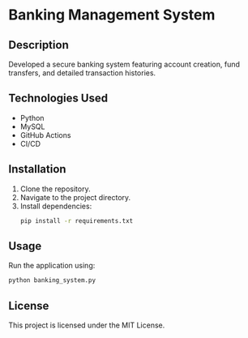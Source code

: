 # Banking Management System

## Description
Developed a secure banking system featuring account creation, fund transfers, and detailed transaction histories.

## Technologies Used
- Python
- MySQL
- GitHub Actions
- CI/CD

## Installation
1. Clone the repository.
2. Navigate to the project directory.
3. Install dependencies:
   ```bash
   pip install -r requirements.txt
   ```

## Usage
Run the application using:
```bash
python banking_system.py
```

## License
This project is licensed under the MIT License.